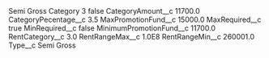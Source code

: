 <?xml version="1.0" encoding="UTF-8"?>
<CustomMetadata xmlns="http://soap.sforce.com/2006/04/metadata" xmlns:xsi="http://www.w3.org/2001/XMLSchema-instance" xmlns:xsd="http://www.w3.org/2001/XMLSchema">
    <label>Semi Gross Category 3</label>
    <protected>false</protected>
    <values>
        <field>CategoryAmount__c</field>
        <value xsi:type="xsd:double">11700.0</value>
    </values>
    <values>
        <field>CategoryPecentage__c</field>
        <value xsi:type="xsd:double">3.5</value>
    </values>
    <values>
        <field>MaxPromotionFund__c</field>
        <value xsi:type="xsd:double">15000.0</value>
    </values>
    <values>
        <field>MaxRequired__c</field>
        <value xsi:type="xsd:boolean">true</value>
    </values>
    <values>
        <field>MinRequired__c</field>
        <value xsi:type="xsd:boolean">false</value>
    </values>
    <values>
        <field>MinimumPromotionFund__c</field>
        <value xsi:type="xsd:double">11700.0</value>
    </values>
    <values>
        <field>RentCategory__c</field>
        <value xsi:type="xsd:double">3.0</value>
    </values>
    <values>
        <field>RentRangeMax__c</field>
        <value xsi:type="xsd:double">1.0E8</value>
    </values>
    <values>
        <field>RentRangeMin__c</field>
        <value xsi:type="xsd:double">260001.0</value>
    </values>
    <values>
        <field>Type__c</field>
        <value xsi:type="xsd:string">Semi Gross</value>
    </values>
</CustomMetadata>
